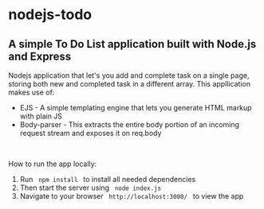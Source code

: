 # nodejs-todo

<h2> A simple To Do List application built with Node.js and Express</h2>

<p> Nodejs application that let's you add and complete task on a single page, storing both new and completed task in a different array. This appllication makes use of: </p>

<ul>
<li> EJS - A simple templating engine that lets you generate HTML markup with plain JS </li>

<li> Body-parser - This extracts the entire body portion of an incoming request stream and exposes it on req.body </li>
</ul>



<br>

<p> How to run the app locally: </p>

<ol>
<li> Run <code> npm install </code> to install all needed dependencies </li>

<li> Then start the server using <code> node index.js </code> </li>

<li> Navigate to your browser <code> http://localhost:3000/ </code> to view the app </li>
</ol>

